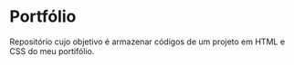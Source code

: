 # Portfólio
Repositório cujo objetivo é armazenar códigos de um projeto em HTML e CSS do meu portifólio.
